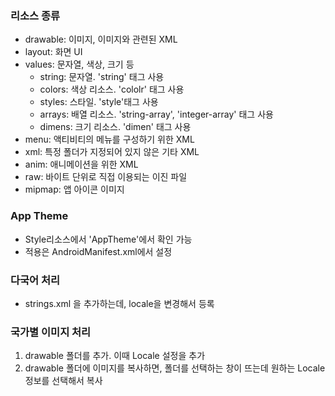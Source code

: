 
### 리소스 종류
- drawable: 이미지, 이미지와 관련된 XML
- layout: 화면 UI
- values: 문자열, 색상, 크기 등 
   - string: 문자열. 'string' 태그 사용
   - colors: 색상 리소스. 'cololr' 태그 사용
   - styles: 스타일. 'style'태그 사용
   - arrays: 배열 리소스. 'string-array', 'integer-array' 태그 사용
   - dimens: 크기 리소스. 'dimen' 태그 사용
- menu: 액티비티의 메뉴를 구성하기 위한 XML
- xml: 특정 폴더가 지정되어 있지 않은 기타 XML
- anim: 애니메이션을 위한 XML
- raw: 바이트 단위로 직접 이용되는 이진 파일
- mipmap: 앱 아이콘 이미지


### App Theme
- Style리소스에서 'AppTheme'에서 확인 가능
- 적용은 AndroidManifest.xml에서 설정 

### 다국어 처리
- strings.xml 을 추가하는데, locale을 변경해서 등록

### 국가별 이미지 처리
1. drawable 폴더를 추가. 이때 Locale 설정을 추가
2. drawable 폴더에 이미지를 복사하면, 폴더를 선택하는 창이 뜨는데 원하는 Locale 정보를 선택해서 복사